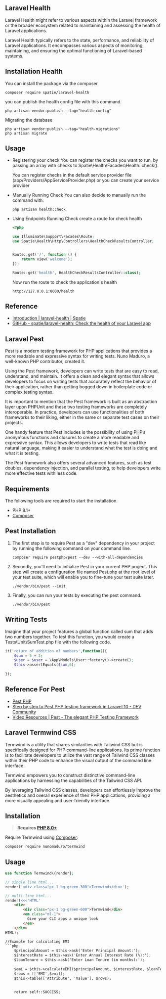 ## Laravel Health
Laravel Health might refer to various aspects within the Laravel framework or the broader ecosystem related to maintaining and assessing the health of Laravel applications.

Laravel Health typically refers to the state, performance, and reliability of Laravel applications. It encompasses various aspects of monitoring, maintaining, and ensuring the optimal functioning of Laravel-based systems.

## Installation Health

You can install the package via the composer
```
composer require spatie/laravel-health
```

you can publish the health config file with this command.
```
php artisan vendor:publish --tag="health-config"
```

Migrating the database
```
php artisan vendor:publish --tag="health-migrations"
php artisan migrate
```

## Usage

- Registering your check
  You can register the checks you want to run, by passing an array with checks to     Spatie\Health\Facades\Health::check().

  You can register checks in the default service provider file (app/Providers/AppServiceProvider.php) or you can create your service provider

- Manually Running Check
  You can also decide to manually run the command with:
  ```
  php artisan health:check
  ```

- Using Endpoints Running Check
    create a route for check health
    ```php
    <?php

    use Illuminate\Support\Facades\Route;
    use Spatie\Health\Http\Controllers\HealthCheckResultsController;
    
    
    Route::get('/', function () {
        return view('welcome');
    });
    
    Route::get('health', HealthCheckResultsController::class);
    ```
    Now run the route to check the application's health
    ```
    http://127.0.0.1:8000/health
    ```

## Reference

- [Introduction | laravel-health | Spatie](https://spatie.be/docs/laravel-health/v1/introduction)
- [GitHub - spatie/laravel-health: Check the health of your Laravel app](https://github.com/spatie/laravel-health)


## Laravel Pest

Pest is a modern testing framework for PHP applications that provides a more readable and expressive syntax for writing tests. Nuno Maduro, a well-known PHP contributor, created it.

Using the Pest framework, developers can write tests that are easy to read, understand, and maintain. It offers a clean and elegant syntax that allows developers to focus on writing tests that accurately reflect the behavior of their application, rather than getting bogged down in boilerplate code or complex testing syntax.

It is important to mention that the Pest framework is built as an abstraction layer upon PHPUnit and these two testing frameworks are completely interoperable. In practice, developers can use functionalities of both frameworks to their liking, either in the same or separate test cases on their projects.

One handy feature that Pest includes is the possibility of using PHP’s anonymous functions and closures to create a more readable and expressive syntax. This allows developers to write tests that read like natural language, making it easier to understand what the test is doing and what it is testing.

The Pest framework also offers several advanced features, such as test doubles, dependency injection, and parallel testing, to help developers write more effective tests with less code.

## Requirements
The following tools are required to start the installation.

- PHP 8.1+
- [Composer](https://getcomposer.org/download/)

## Pest Installation

1. The first step is to require Pest as a "dev" dependency in your project by running the following command on your command line.
   ```
   composer require pestphp/pest --dev --with-all-dependencies
   ```
2. Secondly, you'll need to initialize Pest in your current PHP project. This step will create a configuration file named Pest.php at the root level of your test suite, which will enable you to fine-tune your test suite later.
   ```
   ./vendor/bin/pest --init
   ```
3. Finally, you can run your tests by executing the pest command.
   ```
   ./vendor/bin/pest
   ```

## Writing Tests

Imagine that your project features a global function called sum that adds two numbers together. To test this function, you would create a Tests\Unit\SumTest.php file with the following code.
```php
it('return of addition of numbers',function(){
    $sum = 5 + 2;
    $user = $user = \App\Models\User::factory()->create();
    $this->assertEquals($sum,6);
    
});
```

## Reference For Pest

- [Pest PHP](https://pestphp.com/)
- [Step by step to Pest PHP testing framework in Laravel 10 - DEV Community](https://dev.to/alphaolomi/step-by-step-to-pest-php-testing-framework-in-laravel-10-6e1)
- [Video Resources | Pest - The elegant PHP Testing Framework](https://pestphp.com/docs/video-resources)



## Laravel Termwind CSS

Termwind is a utility that shares similarities with Tailwind CSS but is specifically designed for PHP command-line applications. Its prime function is to facilitate developers to utilize the vast range of Tailwind CSS classes within their PHP code to enhance the visual output of the command line interface.

Termwind empowers you to construct distinctive command-line applications by harnessing the capabilities of the Tailwind CSS API.

By leveraging Tailwind CSS classes, developers can effortlessly improve the aesthetics and overall experience of their PHP applications, providing a more visually appealing and user-friendly interface.

## Installation

> **Requires [PHP 8.0+](https://php.net/releases/)**

Require Termwind using [Composer](https://getcomposer.org):

```bash
composer require nunomaduro/termwind
```
## Usage

```php
use function Termwind\{render};

// single line html...
render('<div class="px-1 bg-green-300">Termwind</div>');

// multi-line html...
render(<<<'HTML'
    <div>
        <div class="px-1 bg-green-600">Termwind</div>
        <em class="ml-1">
          Give your CLI apps a unique look
        </em>
    </div>
HTML);

//Example for calculating EMI
```php
    $principalAmount = $this->ask('Enter Principal Amount:');
    $interestRate = $this->ask('Enter Annual Interest Rate (%):');
    $loanTenure = $this->ask('Enter Loan Tenure (in months):');
    
    $emi = $this->calculateEMI($principalAmount, $interestRate, $loanTenure);
    $rows = [['EMI',$emi]];
    $this->table(['Attribute', 'Value'], $rows);
    
    
    return self::SUCCESS;
```

